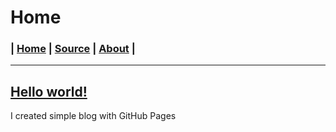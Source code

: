 # Home
### | [Home](https://mrwooltrest.github.io/) | [Source](https://github.com/MrWooltrest/MrWooltrest.github.io/blob/main/README.md) | [About](https://mrwooltrest.github.io/about) |
---
## [Hello world!](blog/hello-world)
I created simple blog with GitHub Pages
